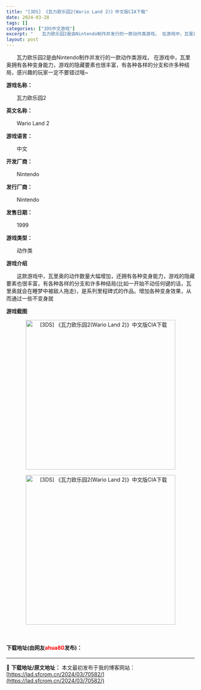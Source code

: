 ```yaml
---
title: "[3DS] 《瓦力欧乐园2(Wario Land 2)》中文版CIA下载"
date: 2024-03-28
tags: []
categories: ["3DS中文游戏"]
excerpt: "　　瓦力欧乐园2是由Nintendo制作并发行的一款动作类游戏， 在游戏中，瓦里奥拥有各种变身能力，游戏的隐藏要素也很丰富，有各种各样的分支和许多种结局，感兴趣的玩家一定不要错过哦~ 游戏名称： 　　瓦力欧乐园2 英文名称： 　　Wario Land 2 游戏语言： 　　中文 开发厂商： 　　Nin&hellip;"
layout: post
---
```


 <p>　　瓦力欧乐园2是由Nintendo制作并发行的一款动作类游戏， 在游戏中，瓦里奥拥有各种变身能力，游戏的隐藏要素也很丰富，有各种各样的分支和许多种结局，感兴趣的玩家一定不要错过哦~</p> <p><strong>游戏名称：</strong></p> <p>　　瓦力欧乐园2</p> <p><strong>英文名称：</strong></p> <p>　　Wario Land 2</p> <p><strong>游戏语言：</strong></p> <p>　　中文</p> <p><strong>开发厂商：</strong></p> <p>　　Nintendo</p> <p><strong>发行厂商：</strong></p> <p>　　Nintendo</p> <p><strong>发售日期：</strong></p> <p>　　1999</p> <p><strong>游戏类型：</strong></p> <p>　　动作类</p> <p><strong>游戏介绍</strong></p> <p>　　这款游戏中，瓦里奥的动作数量大幅增加，还拥有各种变身能力，游戏的隐藏要素也很丰富，有各种各样的分支和许多种结局(比如一开始不动任何键的话，瓦里奥就会在睡梦中被敌人拖走)，是系列里程碑式的作品。增加各种变身效果，从而通过一些不变身就</p> <p><strong>游戏截图</strong></p> <p align="center"><img align="" border="0" src="https://lad.sfcrom.cn/wp-content/uploads/2024/03/20240328_66052442e6302.webp" width="400" alt="[3DS] 《瓦力欧乐园2(Wario Land 2)》中文版CIA下载" /></p> <p align="center"><img align="" border="0" src="https://lad.sfcrom.cn/wp-content/uploads/2024/03/20240328_660524433d4de.webp" width="400" alt="[3DS] 《瓦力欧乐园2(Wario Land 2)》中文版CIA下载" /></p> <p>&nbsp;</p> <p><h4>下载地址(由网友<font color="red">ahua80</font>发布)：</h4></p> 

---
📖 **下载地址/原文地址：** 本文最初发布于我的博客网站：[https://lad.sfcrom.cn/2024/03/70582/](https://lad.sfcrom.cn/2024/03/70582/)
